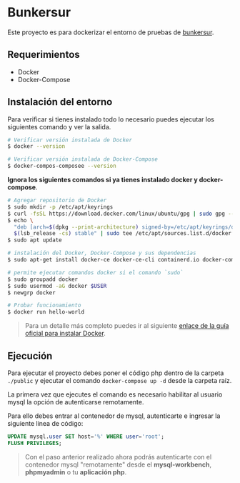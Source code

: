 # Bunkersur

Este proyecto es para dockerizar el entorno de pruebas de [bunkersur](http://bunkersur.dyndns.biz).


## Requerimientos

- Docker
- Docker-Compose

## Instalación del entorno

Para verificar si tienes instalado todo lo necesario puedes ejecutar los siguientes comando y ver la salida.

```bash
# Verificar versión instalada de Docker
$ docker --version

# Verificar versión instalada de Docker-Compose
$ docker-compos-composee --version
```

**Ignora los siguientes comandos si ya tienes instalado docker y docker-compose**.

```bash
# Agregar repositorio de Docker
$ sudo mkdir -p /etc/apt/keyrings
$ curl -fsSL https://download.docker.com/linux/ubuntu/gpg | sudo gpg --dearmor -o /etc/apt/keyrings/docker.gpg
$ echo \
  "deb [arch=$(dpkg --print-architecture) signed-by=/etc/apt/keyrings/docker.gpg] https://download.docker.com/linux/ubuntu \
  $(lsb_release -cs) stable" | sudo tee /etc/apt/sources.list.d/docker.list > /dev/null
$ sudo apt update

# instalación del Docker, Docker-Compose y sus dependencias
$ sudo apt-get install docker-ce docker-ce-cli containerd.io docker-compose-plugin docker-compose -y

# permite ejecutar comandos docker si el comando `sudo`
$ sudo groupadd docker
$ sudo usermod -aG docker $USER
$ newgrp docker

# Probar funcionamiento
$ docker run hello-world
```

> Para un detalle más completo puedes ir al siguiente [enlace de la guía oficial para instalar Docker](https://docs.docker.com/engine/install/ubuntu/).

## Ejecución

Para ejecutar el proyecto debes poner el código php dentro de la carpeta `./public` y ejecutar el comando `docker-compose up -d` desde la carpeta raíz.

La primera vez que ejecutes el comando es necesario habilitar al usuario mysql la opción de autenticarse remotamente.

Para ello debes entrar al contenedor de mysql, autenticarte e ingresar la siguiente línea de código:

```sql
UPDATE mysql.user SET host='%' WHERE user='root';
FLUSH PRIVILEGES;
```

> Con el paso anterior realizado ahora podrás autenticarte con el contenedor mysql "remotamente" desde el **mysql-workbench**, **phpmyadmin** o tu **aplicación php**.
